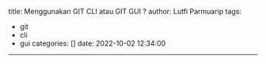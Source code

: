 title: Menggunakan GIT CLI atau GIT GUI ?
author: Lutfi Parmuarip
tags:
  - git
  - cli
  - gui
categories: []
date: 2022-10-02 12:34:00
---

